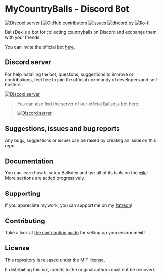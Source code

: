 # MyCountryBalls - Discord Bot

[![Discord server](https://img.shields.io/discord/1049118743101452329?color=7489d5&logo=discord&logoColor=ffffff)](https://discord.gg/Qn2Rkdkxwc)
[![GitHub contributors](https://img.shields.io/github/contributors/try-econome/MyCountryBalls)
[![Issues](https://img.shields.io/github/issues/try-econome/MyCountryBalls)](https://github.com/try-econome/MyCountryBalls/issues)
[![discord.py](https://img.shields.io/badge/discord-js-yellow.svg)](https://github.com/Rapptz/discord.py)
[![Ko-fi](https://img.shields.io/badge/Patreon-donate-orange.svg)](https://patreon.com/retke)

BallsDex is a bot for collecting countryballs on Discord and exchange them with your friends!

You can invite the official bot [here](https://discord.com/api/oauth2/authorize?client_id=999736048596816014&permissions=537193536&scope=bot%20applications.commands).

## Discord server

For help installing the bot, questions, suggestions to improve or contributions, feel free to join the official community of developers and self-hosters!

[![Discord server](https://discord.com/api/guilds/1255250024741212262/embed.png?style=banner3)](https://discord.gg/PKKhee4fvy)

> You can also find the server of our official Ballsdex bot here:
> 
> [![Discord server](https://discord.com/api/guilds/1049118743101452329/embed.png?style=banner2)](https://discord.gg/Qn2Rkdkxwc)

## Suggestions, issues and bug reports

Any bugs, suggestions or issues can be raised by creating an issue on this repo.

## Documentation

You can learn how to setup Ballsdex and use all of its tools on the
[wiki](https://github.com/laggron42/BallsDex-Discordbot/wiki/)!
More sections are added progressively.

## Supporting

If you appreciate my work, you can support me on my [Patreon](https://patreon.com/retke)!

## Contributing

Take a look at [the contribution guide](CONTRIBUTING.md) for setting up your environment!

## License

This repository is released under the [MIT license](https://opensource.org/licenses/MIT).

If distributing this bot, credits to the original authors must not be removed.
